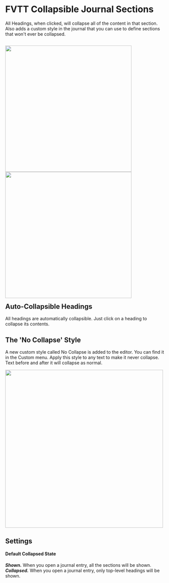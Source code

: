 # FVTT Collapsible Journal Sections
All Headings, when clicked, will collapse all of the content in that section. Also adds a custom style in the journal that you can use to define sections that won't ever be collapsed.

<p style="float:left">
  <img src="https://github.com/ofdiceandmagic/FVTT-collapsible-journal-sections/blob/main/cjs-uncollapsed.png" width="400px">
  <img src="https://github.com/ofdiceandmagic/FVTT-collapsible-journal-sections/blob/main/cjs-collapsed.png" width="400px">
</p>

## Auto-Collapsible Headings
All headings are automatically collapsible. Just click on a heading to collapse its contents.

## The 'No Collapse' Style
A new custom style called No Collapse is added to the editor. You can find it in the Custom menu.
Apply this style to any text to make it never collapse.
Text before and after it will collapse as normal. 

<img src="https://github.com/ofdiceandmagic/FVTT-collapsible-journal-sections/blob/main/cjs-editor-style.png" width="500px">

## Settings
#### Default Collapsed State
**_Shown._** When you open a journal entry, all the sections will be shown.  
**_Collapsed._** When you open a journal entry, only top-level headings will be shown.
